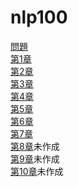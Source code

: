 # nlp100

[問題](https://nlp100.github.io/ja/)  
[第1章](https://colab.research.google.com/drive/1IOCpyxWbMsMc0GeauzVRfdqEw_Yn0yxm)  
[第2章](https://colab.research.google.com/drive/164pyZhiTiweWGgTL5n3PkRkK7WBr1-1e)  
[第3章](https://colab.research.google.com/drive/1xB69ocp9N3Rb9M-TP7yAcUaNG_HNGorD)  
[第4章](https://colab.research.google.com/drive/1ExRiv6PqCRP2f3EFZpzgqwRjJfXAPoKZ)  
[第5章](https://colab.research.google.com/drive/1zhyevS4woApLpRdAnBQWl8DP2t8TSvjj)  
[第6章](https://colab.research.google.com/drive/1WPDZn0z5-6tj0-YUgYNvvNgQcYta--ff)  
[第7章](https://colab.research.google.com/drive/1_So0z92HR3HZ23UjEKL1He2t5SphYxoD)  
[第8章]()未作成  
[第9章]()未作成  
[第10章]()未作成  
